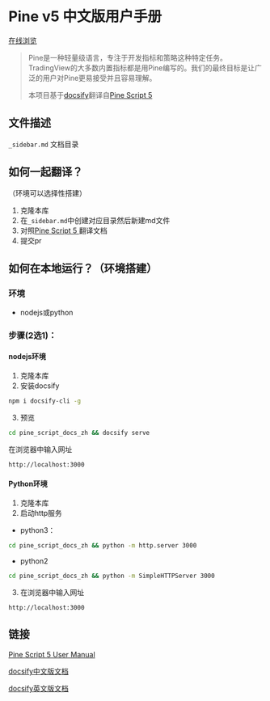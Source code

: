# Pine v5 中文版用户手册

[在线浏览](https://unknown-marketwizards.github.io/pine_script_docs_zh)

> Pine是一种轻量级语言，专注于开发指标和策略这种特定任务。TradingView的大多数内置指标都是用Pine编写的。我们的最终目标是让广泛的用户对Pine更易接受并且容易理解。
>
> 本项目基于[docsify](https://github.com/docsifyjs/docsify/)翻译自[Pine Script 5 ](https://www.tradingview.com/pine-script-docs/en/v5/index.html)



## 文件描述

`_sidebar.md` 文档目录



## 如何一起翻译？

（环境可以选择性搭建）

1. 克隆本库
1. 在`_sidebar.md`中创建对应目录然后新建md文件
2. 对照[Pine Script 5 ](https://www.tradingview.com/pine-script-docs/en/v5/index.html)翻译文档
3. 提交pr





## 如何在本地运行？（环境搭建）

### 环境

- nodejs或python

### 步骤(2选1)：

#### nodejs环境

1.  克隆本库
2.  安装docsify

```bash
npm i docsify-cli -g
```

3. 预览

```bash
cd pine_script_docs_zh && docsify serve
```

在浏览器中输入网址

`http://localhost:3000`

#### Python环境

1. 克隆本库
2. 启动http服务

- python3：

```bash
cd pine_script_docs_zh && python -m http.server 3000
```

- python2

```bash
cd pine_script_docs_zh && python -m SimpleHTTPServer 3000
```

3. 在浏览器中输入网址

`http://localhost:3000`



## 链接

[Pine Script 5 User Manual ](https://www.tradingview.com/pine-script-docs/en/v5/index.html)

[docsify中文版文档](https://docsify.js.org/#/zh-cn/)

[docsify英文版文档](https://docsify.js.org/#/quickstart)



